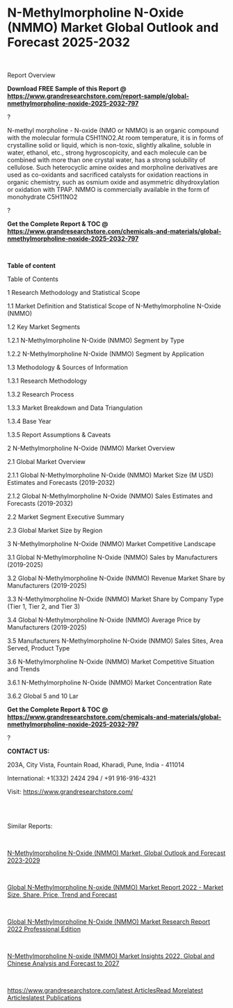 <h1>N-Methylmorpholine N-Oxide (NMMO) Market Global Outlook and Forecast 2025-2032</h1><br/><p>Report Overview</p>
 
 
 
 <div><b>Download FREE Sample of this Report @ <a href="https://www.grandresearchstore.com/report-sample/global-nmethylmorpholine-noxide-2025-2032-797">https://www.grandresearchstore.com/report-sample/global-nmethylmorpholine-noxide-2025-2032-797</a></b></div>
 
 
 
 <p>? </p>
 
 
 
 <p>N-methyl morpholine - N-oxide (NMO or NMMO) is an organic compound with the molecular formula C5H11NO2.At room temperature, it is in forms of crystalline solid or liquid, which is non-toxic, slightly alkaline, soluble in water, ethanol, etc., strong hygroscopicity, and each molecule can be combined with more than one crystal water, has a strong solubility of cellulose. Such heterocyclic amine oxides and morpholine derivatives are used as co-oxidants and sacrificed catalysts for oxidation reactions in organic chemistry, such as osmium oxide and asymmetric dihydroxylation or oxidation with TPAP. NMMO is commercially available in the form of monohydrate C5H11NO2</p>
 
 
 
 <p>? </p>
 
 
 
 <div><b>Get the Complete Report & TOC @ <a href="https://www.grandresearchstore.com/chemicals-and-materials/global-nmethylmorpholine-noxide-2025-2032-797">https://www.grandresearchstore.com/chemicals-and-materials/global-nmethylmorpholine-noxide-2025-2032-797</a></b></div>
 
 
 
 <p><br />
 
 <b>Table of content</b></p>
 
 
 
 <p>Table of Contents<br />
 
 1 Research Methodology and Statistical Scope<br />
 
 1.1 Market Definition and Statistical Scope of N-Methylmorpholine N-Oxide (NMMO)<br />
 
 1.2 Key Market Segments<br />
 
 1.2.1 N-Methylmorpholine N-Oxide (NMMO) Segment by Type<br />
 
 1.2.2 N-Methylmorpholine N-Oxide (NMMO) Segment by Application<br />
 
 1.3 Methodology & Sources of Information<br />
 
 1.3.1 Research Methodology<br />
 
 1.3.2 Research Process<br />
 
 1.3.3 Market Breakdown and Data Triangulation<br />
 
 1.3.4 Base Year<br />
 
 1.3.5 Report Assumptions & Caveats<br />
 
 2 N-Methylmorpholine N-Oxide (NMMO) Market Overview<br />
 
 2.1 Global Market Overview<br />
 
 2.1.1 Global N-Methylmorpholine N-Oxide (NMMO) Market Size (M USD) Estimates and Forecasts (2019-2032)<br />
 
 2.1.2 Global N-Methylmorpholine N-Oxide (NMMO) Sales Estimates and Forecasts (2019-2032)<br />
 
 2.2 Market Segment Executive Summary<br />
 
 2.3 Global Market Size by Region<br />
 
 3 N-Methylmorpholine N-Oxide (NMMO) Market Competitive Landscape<br />
 
 3.1 Global N-Methylmorpholine N-Oxide (NMMO) Sales by Manufacturers (2019-2025)<br />
 
 3.2 Global N-Methylmorpholine N-Oxide (NMMO) Revenue Market Share by Manufacturers (2019-2025)<br />
 
 3.3 N-Methylmorpholine N-Oxide (NMMO) Market Share by Company Type (Tier 1, Tier 2, and Tier 3)<br />
 
 3.4 Global N-Methylmorpholine N-Oxide (NMMO) Average Price by Manufacturers (2019-2025)<br />
 
 3.5 Manufacturers N-Methylmorpholine N-Oxide (NMMO) Sales Sites, Area Served, Product Type<br />
 
 3.6 N-Methylmorpholine N-Oxide (NMMO) Market Competitive Situation and Trends<br />
 
 3.6.1 N-Methylmorpholine N-Oxide (NMMO) Market Concentration Rate<br />
 
 3.6.2 Global 5 and 10 Lar</p>
 
 
 
 <div><b>Get the Complete Report & TOC @ <a href="https://www.grandresearchstore.com/chemicals-and-materials/global-nmethylmorpholine-noxide-2025-2032-797">https://www.grandresearchstore.com/chemicals-and-materials/global-nmethylmorpholine-noxide-2025-2032-797</a></b></div>
 
 
 
 <p>? </p>
 
 
 
 <p><b>CONTACT US:</b><br />
 
 203A, City Vista, Fountain Road, Kharadi, Pune, India - 411014<br />
 
 International: +1(332) 2424 294 / +91 916-916-4321<br />
 
 Visit: <a href="https://www.grandresearchstore.com/">https://www.grandresearchstore.com/</a><br />
 
 <br />
 
 <br />
 
 Similar Reports:<br />
 
 <br />
 
 <a href="https://www.grandresearchstore.com/chemicals-and-materials/global-nmethylmorpholine-noxide-forecast-2023-2029-500">N-Methylmorpholine N-Oxide (NMMO) Market, Global Outlook and Forecast 2023-2029</a><br />
 
 <br />
 
 <a href="https://www.grandresearchstore.com/chemicals-and-materials/global-nmethylmorpholine-noxide-2022-562">Global N-Methylmorpholine N-oxide (NMMO) Market Report 2022 - Market Size, Share, Price, Trend and Forecast</a><br />
 
 <br />
 
 <a href="https://www.grandresearchstore.com/chemicals-and-materials/global-nmethylmorpholine-noxide-2022-498">Global N-Methylmorpholine N-Oxide (NMMO) Market Research Report 2022 Professional Edition</a><br />
 
 <br />
 
 <a href="https://www.grandresearchstore.com/chemicals-and-materials/global-nmethylmorpholine-noxide-2022-2027-443">N-Methylmorpholine N-oxide (NMMO) Market Insights 2022, Global and Chinese Analysis and Forecast to 2027</a><br />
 
 <br />
 
 <a href="https://gyeongbokgung.com">https://www.grandresearchstore.com/</a><a href="https://hallyeomaritime.com">latest Articles</a><a href="https://jingwansa.com">Read More</a><a href="https://nguoiviet.jp/">latest Articles</a><a href="https://www.intelmarketresearch.com/">latest Publications</a></p>